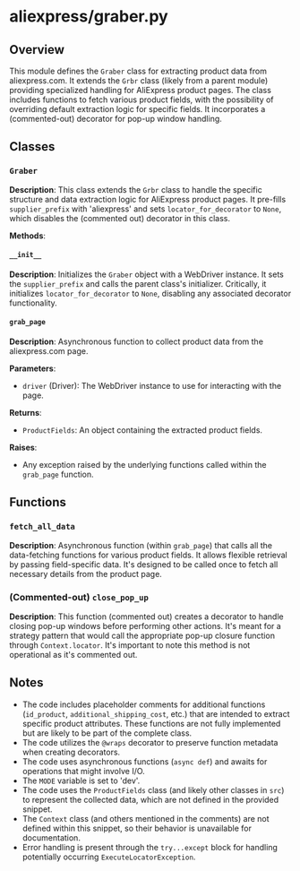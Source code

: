 # aliexpress/graber.py

## Overview

This module defines the `Graber` class for extracting product data from aliexpress.com.  It extends the `Grbr` class (likely from a parent module) providing specialized handling for AliExpress product pages.  The class includes functions to fetch various product fields, with the possibility of overriding default extraction logic for specific fields.  It incorporates a (commented-out) decorator for pop-up window handling.

## Classes

### `Graber`

**Description**: This class extends the `Grbr` class to handle the specific structure and data extraction logic for AliExpress product pages. It pre-fills `supplier_prefix` with 'aliexpress' and sets `locator_for_decorator` to `None`, which disables the (commented out) decorator in this class.

**Methods**:

#### `__init__`

**Description**: Initializes the `Graber` object with a WebDriver instance. It sets the `supplier_prefix` and calls the parent class's initializer. Critically, it initializes `locator_for_decorator` to `None`, disabling any associated decorator functionality.

#### `grab_page`

**Description**: Asynchronous function to collect product data from the aliexpress.com page.

**Parameters**:

- `driver` (Driver): The WebDriver instance to use for interacting with the page.


**Returns**:

- `ProductFields`: An object containing the extracted product fields.


**Raises**:
   - Any exception raised by the underlying functions called within the `grab_page` function.


## Functions

###  `fetch_all_data`


**Description**:  Asynchronous function (within `grab_page`) that calls all the data-fetching functions for various product fields. It allows flexible retrieval by passing field-specific data. It's designed to be called once to fetch all necessary details from the product page.



### (Commented-out) `close_pop_up`

**Description**:  This function (commented out) creates a decorator to handle closing pop-up windows before performing other actions.  It's meant for a strategy pattern that would call the appropriate pop-up closure function through `Context.locator`. It's important to note this method is not operational as it's commented out.



## Notes

-  The code includes placeholder comments for additional functions (`id_product`, `additional_shipping_cost`, etc.) that are intended to extract specific product attributes.  These functions are not fully implemented but are likely to be part of the complete class.
-  The code utilizes the `@wraps` decorator to preserve function metadata when creating decorators.
-  The code uses asynchronous functions (`async def`) and awaits for operations that might involve I/O.
-  The `MODE` variable is set to 'dev'.
-  The code uses the `ProductFields` class (and likely other classes in `src`) to represent the collected data, which are not defined in the provided snippet.
-  The `Context` class (and others mentioned in the comments) are not defined within this snippet, so their behavior is unavailable for documentation.
-  Error handling is present through the `try...except` block for handling potentially occurring `ExecuteLocatorException`.